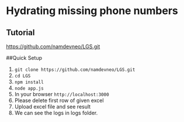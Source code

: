 # Hydrating missing phone numbers

## Tutorial
https://github.com/namdevneo/LGS.git

##Quick Setup

1) `git clone https://github.com/namdevneo/LGS.git` <br>
2) `cd LGS` <br>
3) `npm install` <br>
4) `node app.js` <br>
5) In your browser `http://localhost:3000` <br>
6) Please delete first row of given excel <br>
7) Upload excel file and see result <br>
8) We can see the logs in logs folder.
